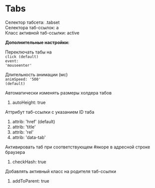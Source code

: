 # Tabs

Селектор табсета: .tabset<br>
Селектора таб-ссылок: a<br>
Класс активной таб-ссылки: active<br>

<strong>Дополнительные настройки:</strong>

Переключать табы на<br>
<code>click (default)</code><br>
<code>event: 'mouseenter'</code><br>

Длительность анимации (мс)<br>
<code>animSpeed: '500' (default)</code><br>
 
Автоматически изменять размеры холдера табов
 1) autoHeight: true
 
Аттрибут таб-ссылки c указанием ID таба
 1) attrib: 'href' (default)
 2) attrib: 'title'
 3) attrib: 'rel'
 4) attrib: 'data-tab'
         
Активировать таб при соответствующем #якоре в адресной строке браузера
 1) checkHash: true
 
Добавлять активный класс на родителя таб-ссылки
 1) addToParent: true
